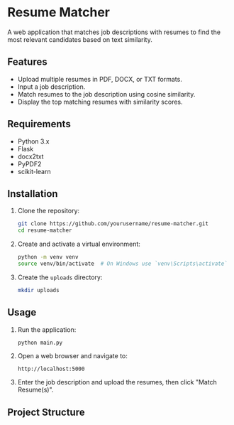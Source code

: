 # Resume Matcher

A web application that matches job descriptions with resumes to find the most relevant candidates based on text similarity.

## Features

- Upload multiple resumes in PDF, DOCX, or TXT formats.
- Input a job description.
- Match resumes to the job description using cosine similarity.
- Display the top matching resumes with similarity scores.

## Requirements

- Python 3.x
- Flask
- docx2txt
- PyPDF2
- scikit-learn

## Installation

1. Clone the repository:
    ```bash
    git clone https://github.com/yourusername/resume-matcher.git
    cd resume-matcher
    ```

2. Create and activate a virtual environment:
    ```bash
    python -m venv venv
    source venv/bin/activate  # On Windows use `venv\Scripts\activate`
    ```

3. Create the `uploads` directory:
    ```bash
    mkdir uploads
    ```

## Usage

1. Run the application:
    ```bash
    python main.py
    ```

2. Open a web browser and navigate to:
    ```
    http://localhost:5000
    ```

3. Enter the job description and upload the resumes, then click "Match Resume(s)".

## Project Structure

